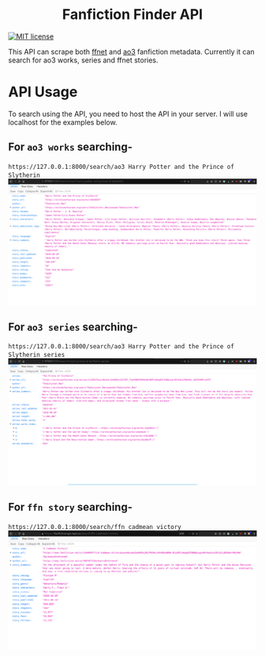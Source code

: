 <h1 align="center">Fanfiction Finder API</h1>

[![MIT license](https://img.shields.io/badge/License-MIT-blue.svg)](https://lbesson.mit-license.org/)

This API can scrape both [ffnet](https://www.fanfiction.net/) and [ao3](https://archiveofourown.org/) fanfiction metadata. Currently it can search for ao3 works, series and ffnet stories. <br>

# API Usage
To search using the API, you need to host the API in your server. I will use localhost for the examples below.<br>

## For `ao3 works` searching-
`https://127.0.0.1:8000/search/ao3 Harry Potter and the Prince of Slytherin`
<br>
![](https://raw.githubusercontent.com/arzkar/Fanfiction-Finder-API/main/img/ao3_works.png)
<br>
## For `ao3 series` searching-
`https://127.0.0.1:8000/search/ao3 Harry Potter and the Prince of Slytherin series`
<br>
![](https://raw.githubusercontent.com/arzkar/Fanfiction-Finder-API/main/img/ao3_series.png)
<br>

## For `ffn story` searching-
`https://127.0.0.1:8000/search/ffn cadmean victory`
<br>
![](https://raw.githubusercontent.com/arzkar/Fanfiction-Finder-API/main/img/ffn_story.png)
<br>

